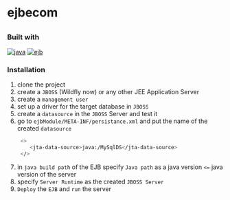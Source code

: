 # ejbecom
##
### Built with
[![java][java.com]][java-url]
[![ejb][ejb.com]][ejb-url]
### Installation

1. clone the project
2. create a `JBOSS` (Wildfly now) or any other JEE Application Server 
3. create a `management user`
4. set up a driver for the target database in `JBOSS`
5. create a `datasource` in the `JBOSS` Server and test it
7. go to `ejbModule/META-INF/persistance.xml` and put the name of the created `datasource`
   ```sh
    <>
       <jta-data-source>java:/MySqlDS</jta-data-source> 
    </>
   ```
8. in `java build path` of the EJB specify `Java path` as a java version `<=` java version of the server
9. specify `Server Runtime` as the created `JBOSS Server`
10. `Deploy` the `EJB` and `run` the server



<!-- MARKDOWN LINKS & IMAGES -->
<!-- https://www.markdownguide.org/basic-syntax/#reference-style-links -->
[ejb.com]:https://img.shields.io/badge/Specifications%20-EJB%20,%20JPA-red
[java.com]:	https://img.shields.io/badge/Java-ED8B00?style=for-the-badge&logo=openjdk&logoColor=white
[java-url]:https://docs.oracle.com/en/java/
[ejb-url]:https://gayerie.dev/epsi-b3-orm/javaee_orm/ejb.html
